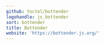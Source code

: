 ```yaml
---
github: Yoctol/bottender
logohandle: js_bottender
sort: bottender
title: Bottender
website: 'https://bottender.js.org/'
---
```

